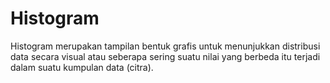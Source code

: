 # Histogram
Histogram merupakan tampilan bentuk grafis untuk menunjukkan distribusi data secara visual atau seberapa sering suatu nilai yang berbeda itu terjadi dalam suatu kumpulan data (citra).
